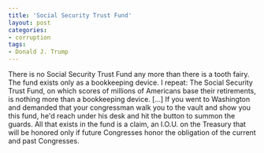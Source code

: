 ```yaml
---
title: 'Social Security Trust Fund'
layout: post
categories:
- corruption
tags:
- Donald J. Trump
---
```


There is no Social Security Trust Fund any more than there is a tooth fairy. The fund exists only as a bookkeeping device. I repeat: The Social Security Trust Fund, on which scores of millions of Americans base their retirements, is nothing more than a bookkeeping device. \[...\] If you went to Washington and demanded that your congressman walk you to the vault and show you this fund, he'd reach under his desk and hit the button to summon the guards. All that exists in the fund is a claim, an I.O.U. on the Treasury that will be honored only if future Congresses honor the obligation of the current and past Congresses.